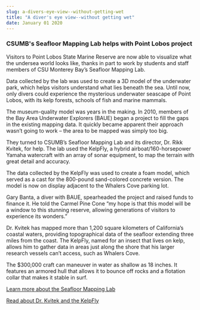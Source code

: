```yaml
---
slug: a-divers-eye-view--without-getting-wet
title: "A diver's eye view--without getting wet"
date: January 01 2020
---
```


<h3>CSUMB's Seafloor Mapping Lab helps with Point Lobos project</h3><p>Visitors to Point Lobos State Marine Reserve are now able to visualize what the undersea world looks like, thanks in part to work by students and staff members of CSU Monterey Bay’s Seafloor Mapping Lab.
</p><p>Data collected by the lab was used to create a 3D model of the underwater park, which helps visitors understand what lies beneath the sea. Until now, only divers could experience the mysterious underwater seascape of Point Lobos, with its kelp forests, schools of fish and marine mammals.
</p><p>The museum-quality model was years in the making. In 2010, members of the Bay Area Underwater Explorers (BAUE) began a project to fill the gaps in the existing mapping data. It quickly became apparent their approach wasn’t going to work – the area to be mapped was simply too big.
</p><p>They turned to CSUMB’s Seafloor Mapping Lab and its director, Dr. Rikk Kvitek, for help. The lab used the KelpFly, a hybrid airboat/160-horsepower Yamaha watercraft with an array of sonar equipment, to map the terrain with great detail and accuracy.
</p><p>The data collected by the KelpFly was used to create a foam model, which served as a cast for the 800-pound sand-colored concrete version. The model is now on display adjacent to the Whalers Cove parking lot.
</p><p>Gary Banta, a diver with BAUE, spearheaded the project and raised funds to finance it. He told the Carmel Pine Cone “my hope is that this model will be a window to this stunning reserve, allowing generations of visitors to experience its wonders.”
</p><p>Dr. Kvitek has mapped more than 1,200 square kilometers of California’s coastal waters, providing topographical data of the seafloor extending three miles from the coast. The KelpFly, named for an insect that lives on kelp, allows him to gather data in areas just along the shore that his larger research vessels can’t access, such as Whalers Cove.
</p><p>The $300,000 craft can maneuver in water as shallow as 18 inches. It features an armored hull that allows it to bounce off rocks and a flotation collar that makes it stable in surf.
</p><p><a href="http://seafloor.otterlabs.org"> Learn more about the Seafloor Mapping Lab</a>
</p><p><a href="http://news.csumb.edu/news/2011/sep/23/research-vessel-works-uncharted-waters?news-index=14279">Read about Dr. Kvitek and the KelpFly</a>
</p>

